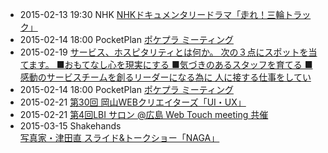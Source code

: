 * 2015-02-13 19:30 NHK [NHKドキュメンタリードラマ「走れ！三輪トラック」](http://tecre.jp/mazda-nhk/)
* 2015-02-14 18:00 PocketPlan [ポケプラ ミーティング](https://www.facebook.com/PocketPlan/posts/782237211862253)
* 2015-02-19 [サービス、ホスピタリティとは何か。  次の３点にスポットを当てます。 ■おもてなし心を現実にする ■気づきのあるスタッフを育てる ■感動のサービスチームを創るリーダーになる為に  人に接する仕事をしてい](http://www.facebook.com/CoworkingShakeHands/posts/865030323548363)
* 2015-02-14 18:00 PocketPlan [ポケプラ ミーティング](https://www.facebook.com/PocketPlan/posts/782237211862253)
* 2015-02-21 [第30回 岡山WEBクリエイターズ「UI・UX」](https://www.facebook.com/events/350211541847264/)
* 2015-02-21 [第4回LBI サロン @広島 Web Touch meeting 共催](http://www.lbi.gr.jp/modules/eguide/event.php?eid=57)
* 2015-03-15 Shakehands [写真家・津田直 スライド&amp;トークショー「NAGA」](http://readan-deat.com/2015/01/tsuda_event/)
